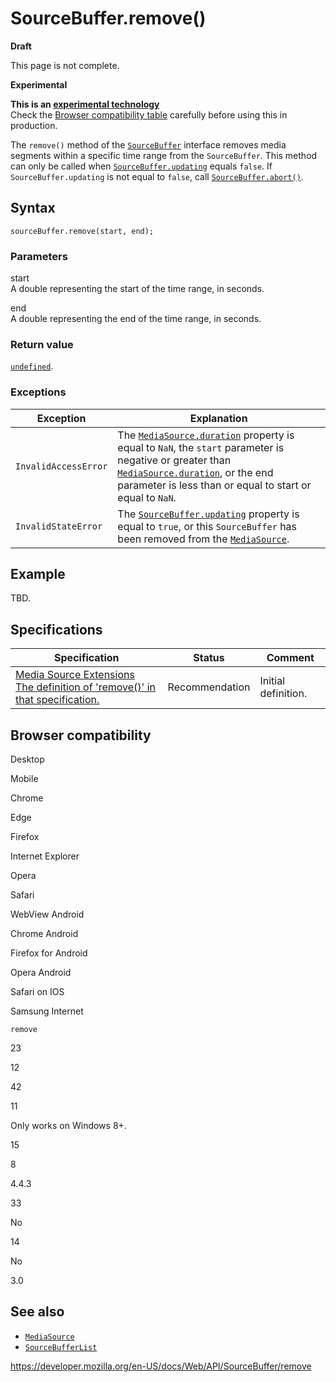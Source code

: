 SourceBuffer.remove()
=====================

**Draft**

This page is not complete.

**Experimental**

**This is an [experimental technology](https://developer.mozilla.org/en-US/docs/MDN/Guidelines/Conventions_definitions#experimental)**  
Check the [Browser compatibility table](#browser_compatibility) carefully before using this in production.

The `remove()` method of the [`SourceBuffer`](../sourcebuffer) interface removes media segments within a specific time range from the `SourceBuffer`. This method can only be called when [`SourceBuffer.updating`](updating) equals `false`. If `SourceBuffer.updating` is not equal to `false`, call [`SourceBuffer.abort()`](abort).

Syntax
------

    sourceBuffer.remove(start, end);

### Parameters

start  
A double representing the start of the time range, in seconds.

end  
A double representing the end of the time range, in seconds.

### Return value

[`undefined`](https://developer.mozilla.org/en-US/docs/Web/JavaScript/Reference/Global_Objects/undefined).

### Exceptions

<table><thead><tr class="header"><th>Exception</th><th>Explanation</th></tr></thead><tbody><tr class="odd"><td><code>InvalidAccessError</code></td><td>The <a href="../mediasource/duration"><code>MediaSource.duration</code></a> property is equal to <code>NaN</code>, the <code>start</code> parameter is negative or greater than <a href="../mediasource/duration"><code>MediaSource.duration</code></a>, or the end parameter is less than or equal to start or equal to <code>NaN</code>.</td></tr><tr class="even"><td><code>InvalidStateError</code></td><td>The <a href="updating"><code>SourceBuffer.updating</code></a> property is equal to <code>true</code>, or this <code>SourceBuffer</code> has been removed from the <a href="../mediasource"><code>MediaSource</code></a>.</td></tr></tbody></table>

Example
-------

TBD.

Specifications
--------------

<table><thead><tr class="header"><th>Specification</th><th>Status</th><th>Comment</th></tr></thead><tbody><tr class="odd"><td><a href="https://w3c.github.io/media-source/#dom-sourcebuffer-remove">Media Source Extensions<br />
<span class="small">The definition of 'remove()' in that specification.</span></a></td><td><span class="spec-rec">Recommendation</span></td><td>Initial definition.</td></tr></tbody></table>

Browser compatibility
---------------------

Desktop

Mobile

Chrome

Edge

Firefox

Internet Explorer

Opera

Safari

WebView Android

Chrome Android

Firefox for Android

Opera Android

Safari on IOS

Samsung Internet

`remove`

23

12

42

11

Only works on Windows 8+.

15

8

4.4.3

33

No

14

No

3.0

See also
--------

-   [`MediaSource`](../mediasource)
-   [`SourceBufferList`](../sourcebufferlist)

<a href="https://developer.mozilla.org/en-US/docs/Web/API/SourceBuffer/remove" class="_attribution-link">https://developer.mozilla.org/en-US/docs/Web/API/SourceBuffer/remove</a>
